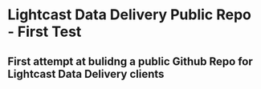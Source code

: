 # Lightcast Data Delivery Public Repo - First Test

## First attempt at bulidng a public Github Repo for Lightcast Data Delivery clients
